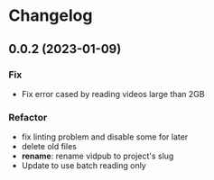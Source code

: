 # Changelog

## 0.0.2 (2023-01-09)

### Fix

- Fix error cased by reading videos large than 2GB

### Refactor

- fix linting problem and disable some for later
- delete old files
- **rename**: rename vidpub to project's slug
- Update to use batch reading only
